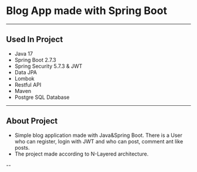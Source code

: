 # Blog App made with Spring Boot
---
## Used In Project
- Java 17
- Spring Boot 2.7.3
- Spring Security 5.7.3 & JWT
- Data JPA
- Lombok
- Restful API
- Maven
- Postgre SQL Database
---
## About Project

- Simple blog application made with Java&Spring Boot. There is a User who can register, login with JWT and who can post, comment ant like posts.
- The project made according to N-Layered architecture. 

--

